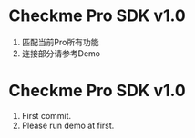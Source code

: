 # Checkme Pro SDK v1.0
  1. 匹配当前Pro所有功能
  2. 连接部分请参考Demo 

# Checkme Pro SDK v1.0
  1. First commit.
  2. Please run demo at first.
